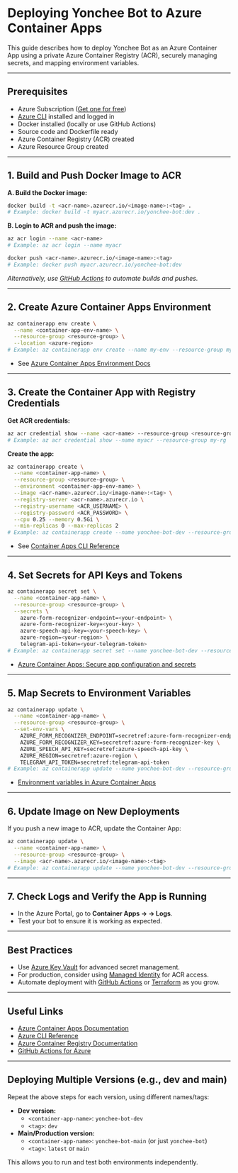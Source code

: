 # Deploying Yonchee Bot to Azure Container Apps

This guide describes how to deploy Yonchee Bot as an Azure Container App using a private Azure Container Registry (ACR), securely managing secrets, and mapping environment variables.

---

## Prerequisites

- Azure Subscription ([Get one for free](https://azure.microsoft.com/free/))
- [Azure CLI](https://docs.microsoft.com/en-us/cli/azure/install-azure-cli) installed and logged in
- Docker installed (locally or use GitHub Actions)
- Source code and Dockerfile ready
- Azure Container Registry (ACR) created
- Azure Resource Group created

---

## 1. Build and Push Docker Image to ACR

**A. Build the Docker image:**
```sh
docker build -t <acr-name>.azurecr.io/<image-name>:<tag> .
# Example: docker build -t myacr.azurecr.io/yonchee-bot:dev .
```

**B. Login to ACR and push the image:**
```sh
az acr login --name <acr-name>
# Example: az acr login --name myacr

docker push <acr-name>.azurecr.io/<image-name>:<tag>
# Example: docker push myacr.azurecr.io/yonchee-bot:dev
```

*Alternatively, use [GitHub Actions](https://docs.github.com/en/actions/publishing-packages/publishing-docker-images) to automate builds and pushes.*

---

## 2. Create Azure Container Apps Environment

```sh
az containerapp env create \
  --name <container-app-env-name> \
  --resource-group <resource-group> \
  --location <azure-region>
# Example: az containerapp env create --name my-env --resource-group my-rg --location westeurope
```
- See [Azure Container Apps Environment Docs](https://learn.microsoft.com/en-us/azure/container-apps/environment)

---

## 3. Create the Container App with Registry Credentials

**Get ACR credentials:**
```sh
az acr credential show --name <acr-name> --resource-group <resource-group>
# Example: az acr credential show --name myacr --resource-group my-rg
```

**Create the app:**
```sh
az containerapp create \
  --name <container-app-name> \
  --resource-group <resource-group> \
  --environment <container-app-env-name> \
  --image <acr-name>.azurecr.io/<image-name>:<tag> \
  --registry-server <acr-name>.azurecr.io \
  --registry-username <ACR_USERNAME> \
  --registry-password <ACR_PASSWORD> \
  --cpu 0.25 --memory 0.5Gi \
  --min-replicas 0 --max-replicas 2
# Example: az containerapp create --name yonchee-bot-dev --resource-group my-rg --environment my-env --image myacr.azurecr.io/yonchee-bot:dev ...
```
- See [Container Apps CLI Reference](https://learn.microsoft.com/en-us/cli/azure/containerapp)

---

## 4. Set Secrets for API Keys and Tokens

```sh
az containerapp secret set \
  --name <container-app-name> \
  --resource-group <resource-group> \
  --secrets \
    azure-form-recognizer-endpoint=<your-endpoint> \
    azure-form-recognizer-key=<your-key> \
    azure-speech-api-key=<your-speech-key> \
    azure-region=<your-region> \
    telegram-api-token=<your-telegram-token>
# Example: az containerapp secret set --name yonchee-bot-dev --resource-group my-rg --secrets azure-form-recognizer-endpoint=...
```
- [Azure Container Apps: Secure app configuration and secrets](https://learn.microsoft.com/en-us/azure/container-apps/secrets)

---

## 5. Map Secrets to Environment Variables

```sh
az containerapp update \
  --name <container-app-name> \
  --resource-group <resource-group> \
  --set-env-vars \
    AZURE_FORM_RECOGNIZER_ENDPOINT=secretref:azure-form-recognizer-endpoint \
    AZURE_FORM_RECOGNIZER_KEY=secretref:azure-form-recognizer-key \
    AZURE_SPEECH_API_KEY=secretref:azure-speech-api-key \
    AZURE_REGION=secretref:azure-region \
    TELEGRAM_API_TOKEN=secretref:telegram-api-token
# Example: az containerapp update --name yonchee-bot-dev --resource-group my-rg --set-env-vars AZURE_FORM_RECOGNIZER_ENDPOINT=secretref:...
```
- [Environment variables in Azure Container Apps](https://learn.microsoft.com/en-us/azure/container-apps/environment-variables)

---

## 6. Update Image on New Deployments

If you push a new image to ACR, update the Container App:

```sh
az containerapp update \
  --name <container-app-name> \
  --resource-group <resource-group> \
  --image <acr-name>.azurecr.io/<image-name>:<tag>
# Example: az containerapp update --name yonchee-bot-dev --resource-group my-rg --image myacr.azurecr.io/yonchee-bot:dev
```

---

## 7. Check Logs and Verify the App is Running

- In the Azure Portal, go to **Container Apps → <container-app-name> → Logs**.
- Test your bot to ensure it is working as expected.

---

## Best Practices

- Use [Azure Key Vault](https://learn.microsoft.com/en-us/azure/key-vault/general/basic-concepts) for advanced secret management.
- For production, consider using [Managed Identity](https://learn.microsoft.com/en-us/azure/container-apps/managed-identity-authentication?tabs=azure-cli%2Cazure-cli-2) for ACR access.
- Automate deployment with [GitHub Actions](https://docs.github.com/en/actions) or [Terraform](https://registry.terraform.io/providers/hashicorp/azurerm/latest/docs/resources/container_app) as you grow.

---

## Useful Links

- [Azure Container Apps Documentation](https://learn.microsoft.com/en-us/azure/container-apps/)
- [Azure CLI Reference](https://learn.microsoft.com/en-us/cli/azure/containerapp)
- [Azure Container Registry Documentation](https://learn.microsoft.com/en-us/azure/container-registry/)
- [GitHub Actions for Azure](https://github.com/Azure/actions)

---

## Deploying Multiple Versions (e.g., dev and main)

Repeat the above steps for each version, using different names/tags:

- **Dev version:**  
  - `<container-app-name>`: `yonchee-bot-dev`
  - `<tag>`: `dev`
- **Main/Production version:**  
  - `<container-app-name>`: `yonchee-bot-main` (or just `yonchee-bot`)
  - `<tag>`: `latest` or `main`

This allows you to run and test both environments independently.